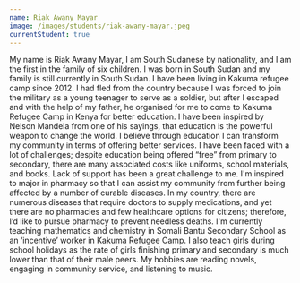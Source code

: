 ```yaml
---
name: Riak Awany Mayar
image: /images/students/riak-awany-mayar.jpeg
currentStudent: true
---
```


My name is Riak Awany Mayar, I am South Sudanese by nationality, and I am the first in the family of six children. I was born in South Sudan and my family is still currently in South Sudan. I have been living in Kakuma refugee camp since 2012. I had fled from the country because I was forced to join the military as a young teenager to serve as a soldier, but after I escaped and with the help of my father, he organised for me to come to Kakuma Refugee Camp in Kenya for better education. I have been inspired by Nelson Mandela from one of his sayings, that education is the powerful weapon to change the world. I believe through education I can transform my community in terms of offering better services. I have been faced with a lot of challenges; despite education being offered “free” from primary to secondary, there are many associated costs like uniforms, school materials, and books. Lack of support has been a great challenge to me. I'm inspired to major in pharmacy so that I can assist my community from further being affected by a number of curable diseases. In my country, there are numerous diseases that require doctors to supply medications, and yet there are no pharmacies and few healthcare options for citizens; therefore, I’d like to pursue pharmacy to prevent needless deaths. I'm currently teaching mathematics and chemistry in Somali Bantu Secondary School as an ‘incentive’ worker in Kakuma Refugee Camp. I also teach girls during school holidays as the rate of girls finishing primary and secondary is much lower than that of their male peers. My hobbies are reading novels, engaging in community service, and listening to music.
